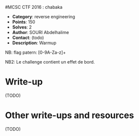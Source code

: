 #MCSC CTF 2016	: chabaka

* **Category**: reverse engineering <br>
* **Points**: 150 <br>
* **Solves**: 2  <br>
* **Author**: SOURI Abdelhalime
* **Contact**: (todo)
* **Description**: Warmup

NB: flag patern: [0-9A-Za-z]+

NB2: Le challenge contient un effet de bord.


# Write-up 

(TODO)

# Other write-ups and resources

(TODO)
